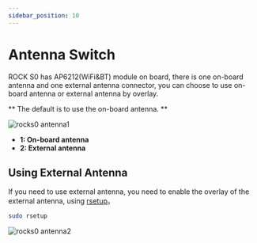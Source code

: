 ```yaml
---
sidebar_position: 10
---
```


# Antenna Switch

ROCK S0 has AP6212(WiFi&BT) module on board, there is one on-board antenna and one external antenna connector, you can choose to use on-board antenna or external antenna by overlay.

** The default is to use the on-board antenna. **

![rocks0 antenna1](/img/rockpi/s0/rock-s0-antenna.webp)

- **1: On-board antenna**
- **2: External antenna**

## Using External Antenna

If you need to use external antenna, you need to enable the overlay of the external antenna, using [rsetup](../os-config/rsetup)。

```bash
sudo rsetup
```

![rocks0 antenna2](/img/rockpi/s0/rock-s0-antenna2.webp)
